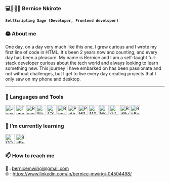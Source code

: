 ### 💻🧚🏼‍♀️ Bernice Nkirote


**`SelfScripting Sage (Developer, Frontend developer)`**

### 🖨 About me  
One day, on a day very much like this one, I grew curious and I wrote my first line of code in HTML. It's been 2 years now and counting, and every day has been a pleasure.
My name is Bernice and I am a self-taught full-stack developer curious about the tech world and always looking to learn something new. 
This journey I have embarked on has been passionate and not without challenges, but I get to live every day creating projects that I only saw on my phone and desktop.

---

### 🧰 Languages and Tools

<img align="left" alt="Javascript" width="30px" style="padding-right=10px;" src="https://cdn.jsdelivr.net/gh/devicons/devicon/icons/javascript/javascript-original.svg" />
<img align="left" alt="Typescript" width="30px" style="padding-right=10px;" src="https://cdn.jsdelivr.net/gh/devicons/devicon/icons/typescript/typescript-original.svg" />
<img align="left" alt="React" width="30px" style="padding-right=10px;" src="https://cdn.jsdelivr.net/gh/devicons/devicon/icons/react/react-original.svg" />
<img align="left" alt="Nodejs" width="30px" style="padding-right=10px;" src="https://cdn.jsdelivr.net/gh/devicons/devicon/icons/nodejs/nodejs-original.svg" />          
<img align="left" alt="CSS3" width="30px" style="padding-right=10px;" src="https://cdn.jsdelivr.net/gh/devicons/devicon/icons/css3/css3-original.svg" />        
<img align="left" alt="Bootstrap" width="30px" style="padding-right=10px;" src="https://cdn.jsdelivr.net/gh/devicons/devicon/icons/bootstrap/bootstrap-original.svg" />
<img align="left" alt="Python" width="30px" style="padding-right=10px;" src="https://cdn.jsdelivr.net/gh/devicons/devicon/icons/python/python-original.svg" />
<img align="left" alt="PHP" width="30px" style="padding-right=10px;" src="https://cdn.jsdelivr.net/gh/devicons/devicon/icons/php/php-original.svg" />
<img align="left" alt="MYSQL" width="30px" style="padding-right=10px;" src="https://cdn.jsdelivr.net/gh/devicons/devicon/icons/mysql/mysql-original.svg" />
<img align="left" alt="MongoDB" width="30px" style="padding-right=10px;" src="https://cdn.jsdelivr.net/gh/devicons/devicon/icons/mongodb/mongodb-original.svg" />
<img align="left" alt="Github" width="30px" style="padding-right=10px;" src="https://cdn.jsdelivr.net/gh/devicons/devicon/icons/github/github-original.svg" />
<img align="left" alt="BitBucket" width="30px" style="padding-right=10px;" src="https://cdn.jsdelivr.net/gh/devicons/devicon/icons/bitbucket/bitbucket-original.svg" />
<img align="left" alt="BitBucket" width="30px" style="padding-right=10px;" src="https://cdn.jsdelivr.net/gh/devicons/devicon/icons/slack/slack-original.svg" />
<br/>

#

### 🌱 I’m currently learning

<img align="left" alt="GO" width="30px" style="padding-right=10px;" src="https://cdn.jsdelivr.net/gh/devicons/devicon/icons/go/go-original-wordmark.svg" />       
<img align="left" alt="BitBucket" width="30px" style="padding-right=10px;" src="https://cdn.jsdelivr.net/gh/devicons/devicon/icons/postgresql/postgresql-original.svg" />
<br/>

#

### 📫 How to reach me
📧 : bernicemwirigi@gmail.com
<br/>
🌐 : https://www.linkedin.com/in/bernice-mwirigi-04504498/



